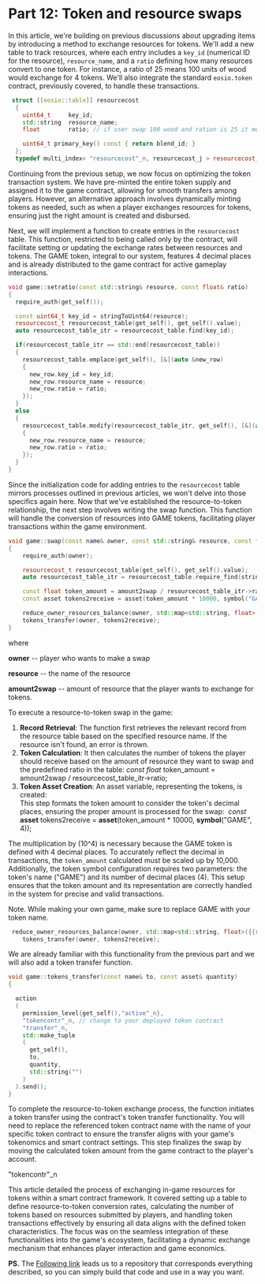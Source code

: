 Part 12: Token and resource swaps
===

In this article, we're building on previous discussions about upgrading items by introducing a method to exchange resources for tokens. We'll add a new table to track resources, where each entry includes a `key_id` (numerical ID for the resource), `resource_name`, and a `ratio` defining how many resources convert to one token. For instance, a ratio of 25 means 100 units of wood would exchange for 4 tokens. We'll also integrate the standard `eosio.token` contract, previously covered, to handle these transactions.

```cpp
 struct [[eosio::table]] resourcecost
  {
    uint64_t     key_id;
    std::string  resource_name;
    float        ratio; // if user swap 100 wood and ration is 25 it means that user will receive 4 tokens

    uint64_t primary_key() const { return blend_id; }
  };
  typedef multi_index< "resourcecost"_n, resourcecost_j > resourcecost_t;

```

Continuing from the previous setup, we now focus on optimizing the token transaction system. We have pre-minted the entire token supply and assigned it to the game contract, allowing for smooth transfers among players. However, an alternative approach involves dynamically minting tokens as needed, such as when a player exchanges resources for tokens, ensuring just the right amount is created and disbursed.

Next, we will implement a function to create entries in the `resourcecost` table. This function, restricted to being called only by the contract, will facilitate setting or updating the exchange rates between resources and tokens. The GAME token, integral to our system, features 4 decimal places and is already distributed to the game contract for active gameplay interactions.

```cpp
void game::setratio(const std::string& resource, const float& ratio)
{
  require_auth(get_self());

  const uint64_t key_id = stringToUint64(resource);
  resourcecost_t resourcecost_table(get_self(), get_self().value);
  auto resourcecost_table_itr = resourcecost_table.find(key_id);

  if(resourcecost_table_itr == std::end(resourcecost_table))
  {
    resourcecost_table.emplace(get_self(), [&](auto &new_row)
    {
      new_row.key_id = key_id;
      new_row.resource_name = resource;
      new_row.ratio = ratio;
    });
  }
  else
  {
    resourcecost_table.modify(resourcecost_table_itr, get_self(), [&](auto &new_row)
    {
      new_row.resource_name = resource;
      new_row.ratio = ratio;
    });
  }
}

```

Since the initialization code for adding entries to the `resourcecost` table mirrors processes outlined in previous articles, we won't delve into those specifics again here. Now that we've established the resource-to-token relationship, the next step involves writing the swap function. This function will handle the conversion of resources into GAME tokens, facilitating player transactions within the game environment.

```cpp
void game::swap(const name& owner, const std::string& resource, const float& amount2swap)
{
    require_auth(owner);

    resourcecost_t resourcecost_table(get_self(), get_self().value);
    auto resourcecost_table_itr = resourcecost_table.require_find(stringToUint64(resource), "Could not find resource cost config");

    const float token_amount = amount2swap / resourcecost_table_itr->ratio;
    const asset tokens2receive = asset(token_amount * 10000, symbol("GAME", 4)); // change to token you have deployed

    reduce_owner_resources_balance(owner, std::map<std::string, float>({{resource, amount2swap}}));
    tokens_transfer(owner, tokens2receive);
}

```

where

**owner** -- player who wants to make a swap

**resource** -- the name of the resource

**amount2swap** -- amount of resource that the player wants to exchange for tokens.

To execute a resource-to-token swap in the game:

1.  **Record Retrieval**: The function first retrieves the relevant record from the resource table based on the specified resource name. If the resource isn't found, an error is thrown.
2.  **Token Calculation**: It then calculates the number of tokens the player should receive based on the amount of resource they want to swap and the predefined ratio in the table: *const* *float* token_amount = amount2swap / resourcecost_table_itr->ratio;
3.  **Token Asset Creation**: An asset variable, representing the tokens, is created:\
    This step formats the token amount to consider the token's decimal places, ensuring the proper amount is processed for the swap:  *const* **asset** tokens2receive = **asset**(token_amount * 10000, **symbol**("GAME", 4));

The multiplication by (10^4) is necessary because the GAME token is defined with 4 decimal places. To accurately reflect the decimal in transactions, the `token_amount` calculated must be scaled up by 10,000. Additionally, the token symbol configuration requires two parameters: the token's name ("GAME") and its number of decimal places (4). This setup ensures that the token amount and its representation are correctly handled in the system for precise and valid transactions.

Note. While making your own game, make sure to replace GAME with your token name.

```cpp
 reduce_owner_resources_balance(owner, std::map<std::string, float>({{resource, amount2swap}}));
    tokens_transfer(owner, tokens2receive);
```

We are already familiar with this functionality from the previous part and we will also add a token transfer function.

```cpp
void game::tokens_transfer(const name& to, const asset& quantity)
{

  action
  (
    permission_level{get_self(),"active"_n},
    "tokencontr"_n, // change to your deployed token contract
    "transfer"_n,
    std::make_tuple
    (
      get_self(),
      to,
      quantity,
      std::string("")
    )
  ).send();
}

```

To complete the resource-to-token exchange process, the function initiates a token transfer using the contract's token transfer functionality. You will need to replace the referenced token contract name with the name of your specific token contract to ensure the transfer aligns with your game's tokenomics and smart contract settings. This step finalizes the swap by moving the calculated token amount from the game contract to the player's account.

"tokencontr"_n

This article detailed the process of exchanging in-game resources for tokens within a smart contract framework. It covered setting up a table to define resource-to-token conversion rates, calculating the number of tokens based on resources submitted by players, and handling token transactions effectively by ensuring all data aligns with the defined token characteristics. The focus was on the seamless integration of these functionalities into the game's ecosystem, facilitating a dynamic exchange mechanism that enhances player interaction and game economics.

**PS.** The [Following link](https://github.com/dapplicaio/TokenSwaps) leads us to a repository that corresponds everything described, so you can simply build that code and use in a way you want.

###